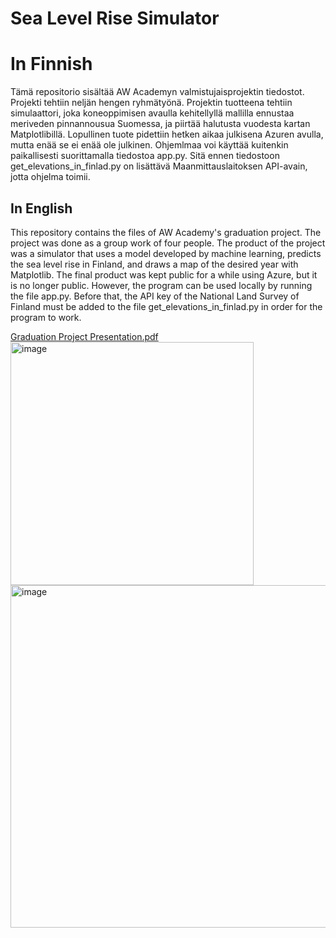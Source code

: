 # Sea Level Rise Simulator

# In Finnish
Tämä repositorio sisältää AW Academyn valmistujaisprojektin tiedostot. Projekti tehtiin neljän hengen ryhmätyönä. Projektin tuotteena tehtiin simulaattori, joka koneoppimisen avaulla kehitellyllä mallilla ennustaa meriveden pinnannousua Suomessa, ja piirtää halutusta vuodesta kartan Matplotlibillä. Lopullinen tuote pidettiin hetken aikaa julkisena Azuren avulla, mutta enää se ei enää ole julkinen. Ohjemlmaa voi käyttää kuitenkin paikallisesti suorittamalla tiedostoa app.py. Sitä ennen tiedostoon get_elevations_in_finlad.py on lisättävä Maanmittauslaitoksen API-avain, jotta ohjelma toimii.

## In English
This repository contains the files of AW Academy's graduation project. The project was done as a group work of four people. The product of the project was a simulator that uses a model developed by machine learning, predicts the sea level rise in Finland, and draws a map of the desired year with Matplotlib. The final product was kept public for a while using Azure, but it is no longer public. However, the program can be used locally by running the file app.py. Before that, the API key of the National Land Survey of Finland must be added to the file get_elevations_in_finlad.py in order for the program to work.

[Graduation Project Presentation.pdf](https://github.com/jussiiih/sea-level-rise-simulator/files/14974587/Graduation.Project.Presentation.pdf)
<img width="389" alt="image" src="https://github.com/jussiiih/sea-level-rise-simulator/assets/107620116/f1ab2aa4-d368-49c9-85ef-6b872bf1e22d">
<img width="548" alt="image" src="https://github.com/jussiiih/sea-level-rise-simulator/assets/107620116/96726fd7-cb0b-4db5-ba1d-c1665a9470d5">

